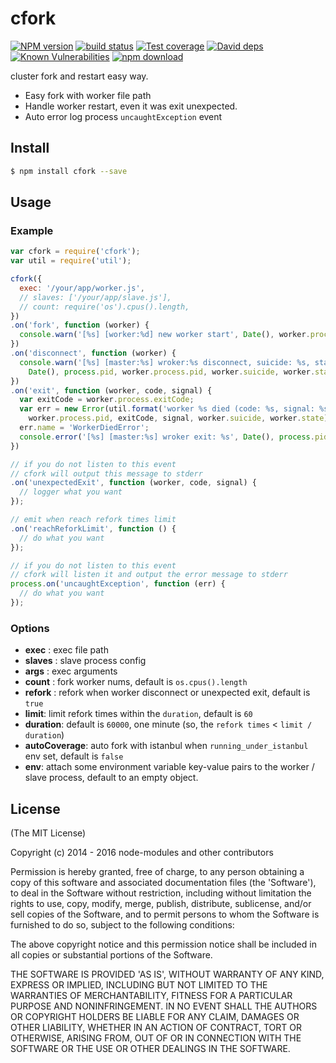 cfork
=======

[![NPM version][npm-image]][npm-url]
[![build status][travis-image]][travis-url]
[![Test coverage][codecov-image]][codecov-url]
[![David deps][david-image]][david-url]
[![Known Vulnerabilities][snyk-image]][snyk-url]
[![npm download][download-image]][download-url]

[npm-image]: https://img.shields.io/npm/v/cfork.svg?style=flat-square
[npm-url]: https://npmjs.org/package/cfork
[travis-image]: https://img.shields.io/travis/node-modules/cfork.svg?style=flat-square
[travis-url]: https://travis-ci.org/node-modules/cfork
[codecov-image]: https://codecov.io/gh/node-modules/cfork/branch/master/graph/badge.svg
[codecov-url]: https://codecov.io/gh/node-modules/cfork
[david-image]: https://img.shields.io/david/node-modules/cfork.svg?style=flat-square
[david-url]: https://david-dm.org/node-modules/cfork
[snyk-image]: https://snyk.io/test/npm/cfork/badge.svg?style=flat-square
[snyk-url]: https://snyk.io/test/npm/cfork
[download-image]: https://img.shields.io/npm/dm/cfork.svg?style=flat-square
[download-url]: https://npmjs.org/package/cfork

cluster fork and restart easy way.

* Easy fork with worker file path
* Handle worker restart, even it was exit unexpected.
* Auto error log process `uncaughtException` event

## Install

```bash
$ npm install cfork --save
```

## Usage

### Example

```js
var cfork = require('cfork');
var util = require('util');

cfork({
  exec: '/your/app/worker.js',
  // slaves: ['/your/app/slave.js'],
  // count: require('os').cpus().length,
})
.on('fork', function (worker) {
  console.warn('[%s] [worker:%d] new worker start', Date(), worker.process.pid);
})
.on('disconnect', function (worker) {
  console.warn('[%s] [master:%s] wroker:%s disconnect, suicide: %s, state: %s.',
    Date(), process.pid, worker.process.pid, worker.suicide, worker.state);
})
.on('exit', function (worker, code, signal) {
  var exitCode = worker.process.exitCode;
  var err = new Error(util.format('worker %s died (code: %s, signal: %s, suicide: %s, state: %s)',
    worker.process.pid, exitCode, signal, worker.suicide, worker.state));
  err.name = 'WorkerDiedError';
  console.error('[%s] [master:%s] wroker exit: %s', Date(), process.pid, err.stack);
})

// if you do not listen to this event
// cfork will output this message to stderr
.on('unexpectedExit', function (worker, code, signal) {
  // logger what you want
});

// emit when reach refork times limit
.on('reachReforkLimit', function () {
  // do what you want
});

// if you do not listen to this event
// cfork will listen it and output the error message to stderr
process.on('uncaughtException', function (err) {
  // do what you want
});
```

### Options

- **exec** : exec file path
- **slaves** : slave process config
- **args** : exec arguments
- **count** : fork worker nums, default is `os.cpus().length`
- **refork** : refork when worker disconnect or unexpected exit, default is `true`
- **limit**: limit refork times within the `duration`, default is `60`
- **duration**: default is `60000`, one minute (so, the `refork times` < `limit / duration`)
- **autoCoverage**: auto fork with istanbul when `running_under_istanbul` env set, default is `false`
- **env**: attach some environment variable key-value pairs to the worker / slave process, default to an empty object.

## License

(The MIT License)

Copyright (c) 2014 - 2016 node-modules and other contributors

Permission is hereby granted, free of charge, to any person obtaining
a copy of this software and associated documentation files (the
'Software'), to deal in the Software without restriction, including
without limitation the rights to use, copy, modify, merge, publish,
distribute, sublicense, and/or sell copies of the Software, and to
permit persons to whom the Software is furnished to do so, subject to
the following conditions:

The above copyright notice and this permission notice shall be
included in all copies or substantial portions of the Software.

THE SOFTWARE IS PROVIDED 'AS IS', WITHOUT WARRANTY OF ANY KIND,
EXPRESS OR IMPLIED, INCLUDING BUT NOT LIMITED TO THE WARRANTIES OF
MERCHANTABILITY, FITNESS FOR A PARTICULAR PURPOSE AND NONINFRINGEMENT.
IN NO EVENT SHALL THE AUTHORS OR COPYRIGHT HOLDERS BE LIABLE FOR ANY
CLAIM, DAMAGES OR OTHER LIABILITY, WHETHER IN AN ACTION OF CONTRACT,
TORT OR OTHERWISE, ARISING FROM, OUT OF OR IN CONNECTION WITH THE
SOFTWARE OR THE USE OR OTHER DEALINGS IN THE SOFTWARE.
